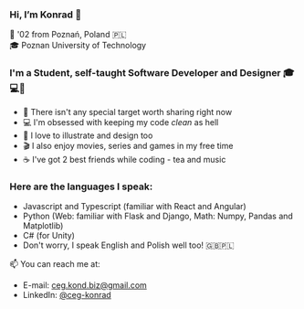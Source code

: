 ### Hi, I’m Konrad 👋
📌 '02 from Poznań, Poland 🇵🇱 \
🎓 Poznan University of Technology

### I'm a Student, self-taught Software Developer and Designer 🎓💻🎨
- 📌 There isn't any special target worth sharing right now
- 💻 I'm obsessed with keeping my code *clean* as hell
- 🎨 I love to illustrate and design too
- 🎬 I also enjoy movies, series and games in my free time
- ☕ I've got 2 best friends while coding - tea and music

### Here are the languages I speak:
- Javascript and Typescript (familiar with React and Angular)
- Python (Web: familiar with Flask and Django, Math: Numpy, Pandas and Matplotlib)
- C# (for Unity)
- Don't worry, I speak English and Polish well too! 🇬🇧🇵🇱

📫 You can reach me at:
- E-mail: [ceg.kond.biz@gmail.com](mailto:ceg.kond.biz@gmail.com)
- LinkedIn: [@ceg-konrad](https://www.linkedin.com/in/ceg-konrad/)
